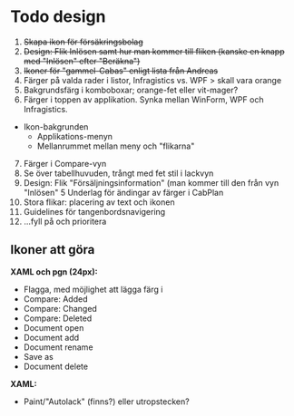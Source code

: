 # Todo design

1. ~~Skapa ikon för försäkringsbolag~~
2. ~~Design: Flik Inlösen samt hur man kommer till fliken (kanske en knapp med "Inlösen" efter "Beräkna")~~
3. ~~Ikoner för "gammel-Cabas" enligt lista från Andreas~~
4. Färger på valda rader i listor, Infragistics vs. WPF > skall vara orange
5. Bakgrundsfärg i komboboxar; orange-fet eller vit-mager?
6. Färger i toppen av applikation. Synka mellan WinForm, WPF och Infragistics. 
  * Ikon-bakgrunden
	* Applikations-menyn
	* Mellanrummet mellan meny och "flikarna"
7.	Färger i Compare-vyn
8.	Se över tabellhuvuden, trångt med fet stil i lackvyn
4. Design: Flik "Försäljningsinformation" (man kommer till den från vyn "Inlösen"
5  Underlag för ändingar av färger i CabPlan
6. Stora flikar: placering av text och ikonen
7. Guidelines för tangenbordsnavigering
8. …fyll på och prioritera

## Ikoner att göra

**XAML och pgn (24px):**

* Flagga, med möjlighet att lägga färg i
* Compare: Added
* Compare: Changed
* Compare: Deleted
* Document open
* Document add
* Document rename
* Save as
* Document delete

**XAML:**

* Paint/"Autolack" (finns?) eller utropstecken?
